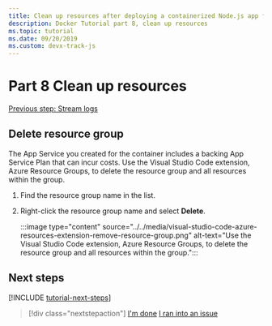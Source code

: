 ```yaml
---
title: Clean up resources after deploying a containerized Node.js app from Visual Studio Code
description: Docker Tutorial part 8, clean up resources
ms.topic: tutorial
ms.date: 09/20/2019
ms.custom: devx-track-js
---
```


# Part 8 Clean up resources

[Previous step: Stream logs](tutorial-vscode-docker-node-07.md)

## Delete resource group

The App Service you created for the container includes a backing App Service Plan that can incur costs. Use the Visual Studio Code extension, Azure Resource Groups, to delete the resource group and all resources within the group.

1. Find the resource group name in the list.
1. Right-click the resource group name and select **Delete**.

    :::image type="content" source="../../media/visual-studio-code-azure-resources-extension-remove-resource-group.png" alt-text="Use the Visual Studio Code extension, Azure Resource Groups, to delete the resource group and all resources within the group.":::

## Next steps

[!INCLUDE [tutorial-next-steps](../../includes/tutorial-next-steps.md)]

> [!div class="nextstepaction"]
> [I'm done](../../how-to/deploy-web-app.md) [I ran into an issue](https://www.research.net/r/PWZWZ52?tutorial=node-deployment-docker-extension&step=clean-up-resources)